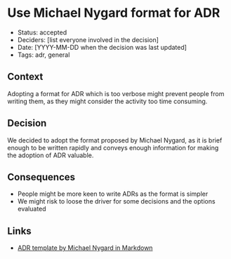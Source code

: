 # Use Michael Nygard format for ADR

- Status: accepted
- Deciders: [list everyone involved in the decision] <!-- optional -->
- Date: [YYYY-MM-DD when the decision was last updated] <!-- optional. To customize the ordering without relying on last edit dates -->
- Tags: adr, general

## Context
Adopting a format for ADR which is too verbose might prevent people from writing them, as they might consider the activity too time consuming.

## Decision
We decided to adopt the format proposed by Michael Nygard, as it is brief enough to be written rapidly and conveys enough information for making the adoption of ADR valuable.

## Consequences
- People might be more keen to write ADRs as the format is simpler
- We might risk to loose the driver for some decisions and the options evaluated

## Links <!-- optional -->
- [ADR template by Michael Nygard in Markdown](https://github.com/joelparkerhenderson/architecture-decision-record/blob/main/templates/decision-record-template-by-michael-nygard/index.md)